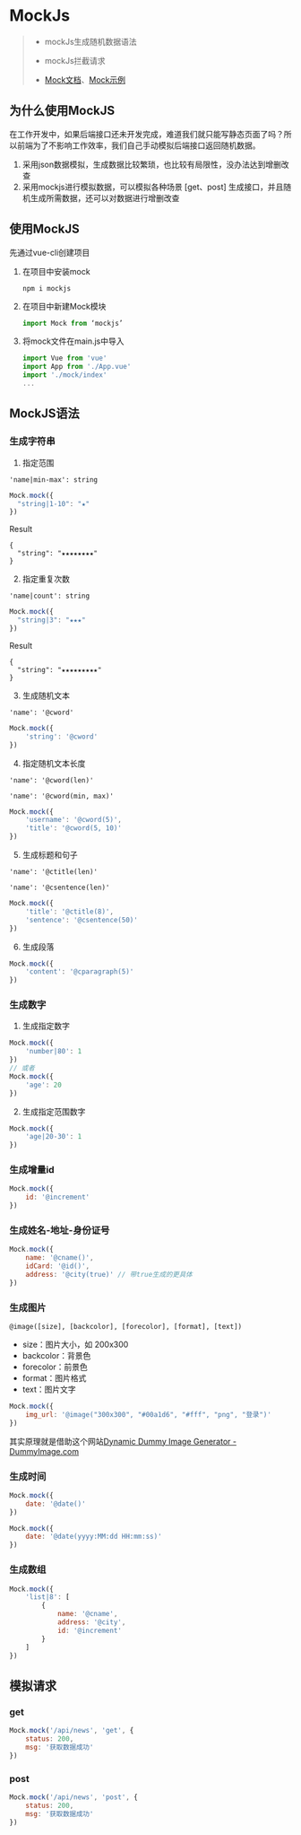 # MockJs

> + mockJs生成随机数据语法
>
> + mockJs拦截请求
> + [Mock文档](https://github.com/nuysoft/Mock/wiki)、[Mock示例](http://mockjs.com/examples.html)

## 为什么使用MockJS

在工作开发中，如果后端接口还未开发完成，难道我们就只能写静态页面了吗？所以前端为了不影响工作效率，我们自己手动模拟后端接口返回随机数据。

1. 采用json数据模拟，生成数据比较繁琐，也比较有局限性，没办法达到增删改查
2. 采用mockjs进行模拟数据，可以模拟各种场景 [get、post] 生成接口，并且随机生成所需数据，还可以对数据进行增删改查

## 使用MockJS

先通过vue-cli创建项目

1. 在项目中安装mock

   ```shell
   npm i mockjs
   ```

2. 在项目中新建Mock模块

   ```js
   import Mock from ‘mockjs’
   ```

3. 将mock文件在main.js中导入

   ```js
   import Vue from 'vue'
   import App from './App.vue'
   import './mock/index'
   ...
   ```

## MockJS语法

### 生成字符串

1. 指定范围

`'name|min-max': string`

```js
Mock.mock({
  "string|1-10": "★"
})
```

Result

```
{
  "string": "★★★★★★★★"
}
```

2. 指定重复次数

`'name|count': string`

```js
Mock.mock({
  "string|3": "★★★"
})
```

Result

```
{
  "string": "★★★★★★★★★"
}
```

3. 生成随机文本

`'name': '@cword'`

```js
Mock.mock({
    'string': '@cword'
})
```

4. 指定随机文本长度

`'name': '@cword(len)'`

`'name': '@cword(min, max)'`

```js
Mock.mock({
	'username': '@cword(5)',
    'title': '@cword(5, 10)'
})
```

5. 生成标题和句子

`'name': '@ctitle(len)'`

`'name': '@csentence(len)'`

```js
Mock.mock({
    'title': '@ctitle(8)',
    'sentence': '@csentence(50)'
})
```

6. 生成段落

```js
Mock.mock({
	'content': '@cparagraph(5)'
})
```

### 生成数字

1. 生成指定数字

```js
Mock.mock({
	'number|80': 1
})
// 或者
Mock.mock({
    'age': 20
})
```

2. 生成指定范围数字

```js
Mock.mock({
    'age|20-30': 1
})
```

### 生成增量id

```js
Mock.mock({
    id: '@increment'
})
```

### 生成姓名-地址-身份证号

```js
Mock.mock({
	name: '@cname()',
    idCard: '@id()',
    address: '@city(true)' // 带true生成的更具体
})
```

### 生成图片

`@image([size], [backcolor], [forecolor], [format], [text])`

+ size：图片大小，如 200x300
+ backcolor：背景色
+ forecolor：前景色
+ format：图片格式
+ text：图片文字

```js
Mock.mock({
	img_url: '@image("300x300", "#00a1d6", "#fff", "png", "登录")'
})
```

其实原理就是借助这个网站[Dynamic Dummy Image Generator - DummyImage.com](https://dummyimage.com/)

### 生成时间

```js
Mock.mock({
	date: '@date()'
})

Mock.mock({
    date: '@date(yyyy:MM:dd HH:mm:ss)'
})
```

### 生成数组

```js
Mock.mock({
    'list|8': [
        {
            name: '@cname',
            address: '@city',
            id: '@increment'
        }
    ]
})
```

## 模拟请求

### get

```js
Mock.mock('/api/news', 'get', {
    status: 200,
    msg: '获取数据成功'
})
```

### post

```js
Mock.mock('/api/news', 'post', {
	status: 200,
    msg: '获取数据成功'
})
```

